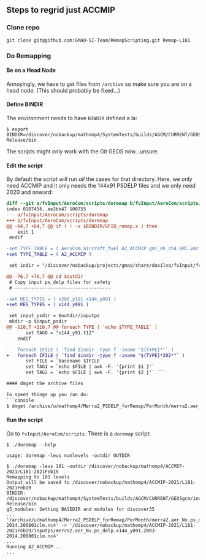 ## Steps to regrid just ACCMIP

### Clone repo
```
git clone git@github.com:GMAO-SI-Team/RemapScripting.git Remap-L181
```

### Do Remapping

#### Be on a Head Node

Annoyingly, we have to get files from `/archive` so make sure you are on a head
node. (This should probably be fixed...)

#### Define BINDIR

The environment needs to have `BINDIR` defined a la:

```console
$ export BINDIR=/discover/nobackup/mathomp4/SystemTests/builds/AGCM/CURRENT/GEOSgcm/install-Release/bin
```

The scripts might only work with the Git GEOS now...unsure.

#### Edit the script

By default the script will run *all* the cases for that directory. Here, we only
need ACCMIP and it only needs the 144x91 PSDELP files and we only need 2020 and onward:
```diff
diff --git a/fvInput/AeroCom/scripts/doremap b/fvInput/AeroCom/scripts/doremap
index 0187456..ee2bb47 100755
--- a/fvInput/AeroCom/scripts/doremap
+++ b/fvInput/AeroCom/scripts/doremap
@@ -64,7 +64,7 @@ if ( ! -x $BINDIR/GFIO_remap.x ) then
    exit 1
 endif

-set TYPE_TABLE = ( AeroCom.aircraft_fuel A2_ACCMIP gmi_oh_ch4 GMI.vmr )
+set TYPE_TABLE = ( A2_ACCMIP )

 set indir = "/discover/nobackup/projects/gmao/share/dasilva/fvInput/fvInput_nc3/PIESA/L72"

@@ -76,7 +76,7 @@ cd $outdir
 # Copy input ps_delp files for safety
 # -----------------------------------

-set RES_TYPES = ( x288_y181 x144_y091 )
+set RES_TYPES = ( x144_y091 )

 set input_psdir = $outdir/inputps
 mkdir -p $input_psdir
@@ -110,7 +110,7 @@ foreach TYPE ( `echo $TYPE_TABLE` )
       set TAGO = "x144_y91.t12"
    endif

-   foreach IFILE ( `find $indir -type f -iname "${TYPE}*"` )
+   foreach IFILE ( `find $indir -type f -iname "${TYPE}*202*"` )
       set FILE = `basename $IFILE`
       set TAG1 = `echo $FILE | awk -F. '{print $1 }'`
       set TAG2 = `echo $FILE | awk -F. '{print $2 }'` ```

#### dmget the archive files

To speed things up you can do:
```console
$ dmget /archive/u/mathomp4/Merra2_PSDELP_forRemap/PerMonth/merra2.aer_Nv.ps_delp.x144_y091.2003-2014.2008*
```

#### Run the script

Go to `fvInput/AeroCom/scripts`. There is a `doremap` script:
```console
$ ./doremap --help

usage: doremap -levs numlevels -outdir OUTDIR
```

```console
$ ./doremap -levs 181 -outdir /discover/nobackup/mathomp4/ACCMIP-2021/L181-2021Feb19
Remapping to 181 levels
Output will be saved to /discover/nobackup/mathomp4/ACCMIP-2021/L181-2021Feb19
BINDIR: /discover/nobackup/mathomp4/SystemTests/builds/AGCM/CURRENT/GEOSgcm/install-Release/bin
g5_modules: Setting BASEDIR and modules for discover35
...
'/archive/u/mathomp4/Merra2_PSDELP_forRemap/PerMonth/merra2.aer_Nv.ps_delp.x144_y091.2003-2014.200801clm.nc4' -> '/discover/nobackup/mathomp4/ACCMIP-2021/L181-2021Feb19/inputps/merra2.aer_Nv.ps_delp.x144_y091.2003-2014.200801clm.nc4'
...
Running A2_ACCMIP...
...
```
